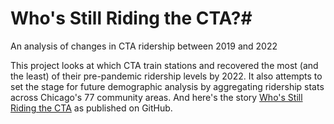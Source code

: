 # Who's Still Riding the CTA?#
An analysis of changes in CTA ridership between 2019 and 2022

This project looks at which CTA train stations and recovered the most (and the least) of their pre-pandemic ridership levels by 2022. It also attempts to set the stage for future demographic analysis by aggregating ridership stats across Chicago's 77 community areas. And here's the story [Who's Still Riding the CTA](https://reliablerascal.github.io/cta_ridership/) as published on GitHub.
